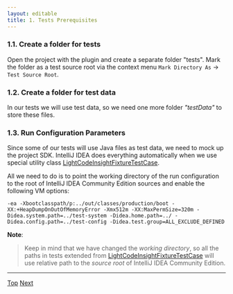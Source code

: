 ```yaml
---
layout: editable
title: 1. Tests Prerequisites
---
```



### 1.1. Create a folder for tests

Open the project with the plugin and create a separate folder "tests".
Mark the folder as a test source root via the context menu ```Mark Directory As```  &rarr; ```Test Source Root```.

### 1.2. Create a folder for test data

In our tests we will use test data, so we need one more folder *"testData"* to store these files.

### 1.3. Run Configuration Parameters

Since some of our tests will use Java files as test data, we need to mock up the project SDK.
IntelliJ IDEA does everything automatically when we use special utility class
[LightCodeInsightFixtureTestCase](https://github.com/JetBrains/intellij-community/blob/master/java/testFramework/src/com/intellij/testFramework/fixtures/LightCodeInsightFixtureTestCase.java).

All we need to do is to point the working directory of the run configuration to the root of IntelliJ IDEA Community Edition sources and enable the following VM options:

```
-ea -Xbootclasspath/p:../out/classes/production/boot -XX:+HeapDumpOnOutOfMemoryError -Xmx512m -XX:MaxPermSize=320m -Didea.system.path=../test-system -Didea.home.path=../ -Didea.config.path=../test-config -Didea.test.group=ALL_EXCLUDE_DEFINED
```

**Note**:

  >  Keep in mind that we have changed the _working directory_, so all the paths in tests extended from
  >  [LightCodeInsightFixtureTestCase](https://github.com/JetBrains/intellij-community/blob/master/java/testFramework/src/com/intellij/testFramework/fixtures/LightCodeInsightFixtureTestCase.java)
  >  will use relative path to the _source root_ of IntelliJ IDEA Community Edition.

-----
[Top](tutorials/writing_tests_for_plugins.html)
[Next](tutorials/writing_tests_for_plugins/parsing_test.html)


